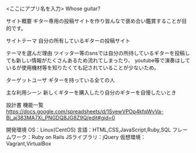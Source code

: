 <ここにアプリ名を入力>
Whose guitar?

サイト概要
ギター専用の投稿サイトを作り皆んなで褒め合い鑑賞することが目的です。

サイトテーマ
自分の所有しているギターの投稿サイト

テーマを選んだ理由
ツイッター等のsnsでは自分の所持しているギターを投稿しても新しい情報がたくさんあるため流れてしまったり、 youtube等で演奏はしているが使用機材等を知りたくても記されていることが少ないため。

ターゲットユーザ
ギターを持っている全ての人

主な利用シーン
新しくギターを購入したり自分のギターを自慢したいとき

設計書
機能一覧
https://docs.google.com/spreadsheets/d/1SvewVPOp4kfqWyVa-Bi_aj383MA7Xi_PNGDQ8JG8Z9Q/edit#gid=0

開発環境
OS：Linux(CentOS)
言語：HTML,CSS,JavaScript,Ruby,SQL
フレームワーク：Ruby on Rails
JSライブラリ：jQuery
仮想環境：Vagrant,VirtualBox
